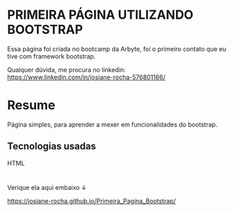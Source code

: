 # PRIMEIRA PÁGINA UTILIZANDO BOOTSTRAP

Essa página foi criada no bootcamp da Arbyte, foi o primeiro contato que eu tive com framework bootstrap.

Qualquer dúvida, me procura no linkedin: https://www.linkedin.com/in/josiane-rocha-576801166/

# Resume

Página simples, para aprender a mexer em funcionalidades do bootstrap.

## Tecnologias usadas

HTML


#

Verique ela aqui embaixo &#8595;


https://josiane-rocha.github.io/Primeira_Pagina_Bootstrap/
